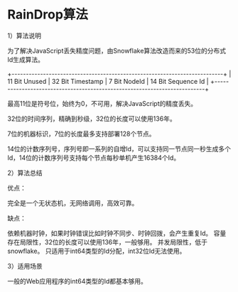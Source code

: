 <!--
 * @Author: tangdaoyong
 * @Date: 2021-02-04 09:37:54
 * @LastEditors: tangdaoyong
 * @LastEditTime: 2021-02-04 09:38:10
 * @Description: RainDrop算法
-->
# RainDrop算法

1）算法说明

为了解决JavaScript丢失精度问题，由Snowflake算法改造而来的53位的分布式Id生成算法。

+--------------------------------------------------------------------------+
| 11 Bit Unused | 32 Bit Timestamp |  7 Bit NodeId  |   14 Bit Sequence Id |
+--------------------------------------------------------------------------+

最高11位是符号位，始终为0，不可用，解决JavaScript的精度丢失。

32位的时间序列，精确到秒级，32位的长度可以使用136年。

7位的机器标识，7位的长度最多支持部署128个节点。

14位的计数序列号，序列号即一系列的自增Id，可以支持同一节点同一秒生成多个Id，14位的计数序列号支持每个节点每秒单机产生16384个Id。

2）算法总结

优点：

完全是一个无状态机，无网络调用，高效可靠。

缺点：

依赖机器时钟，如果时钟错误比如时钟不同步、时钟回拨，会产生重复Id。
容量存在局限性，32位的长度可以使用136年，一般够用。
并发局限性，低于snowflake。
只适用于int64类型的Id分配，int32位Id无法使用。

3）适用场景

一般的Web应用程序的int64类型的Id都基本够用。